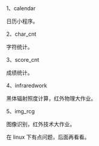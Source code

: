 1、calendar

日历小程序。



2、char_cnt

字符统计。



3、score_cnt

成绩统计。



4、infraredwork

黑体辐射照度计算，红外物理大作业。



5、img_rcg

图像识别，红外技术大作业。

在 linux 下有点问题，后面再看看。